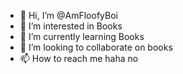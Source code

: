 - 👋 Hi, I’m @AmFloofyBoi
- 👀 I’m interested in Books
- 🌱 I’m currently learning Books
- 💞️ I’m looking to collaborate on books
- 📫 How to reach me haha no

<!---
AmFloofyBoi/AmFloofyBoi is a ✨ special ✨ repository because its `README.md` (this file) appears on your GitHub profile.
You can click the Preview link to take a look at your changes.
--->
